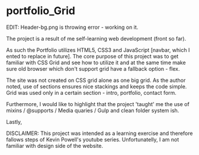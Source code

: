 # portfolio_Grid

EDIT: Header-bg.png is throwing error - working on it.

The project is a result of me self-learning web development (front so far).

As such the Portfolio utilizes HTML5, CSS3 and JavaScript [navbar, which I ented to replace in future]. The core purpose of this project
was to get familiar with CSS Grid and see how to utilize it and at the same time make sure old browser which don't support grid have a fallback option - flex.

The site was not created on CSS grid alone as one big grid. As the author noted, use of sections ensures nice stackings and keeps the code simple. Grid
was used only in a certain section - intro, portfolio, contact form.

Furthermore, I would like to highlight that the project 'taught' me the use of mixins / @supports / Media quaries / Gulp and clean folder system ish.

Lastly,

DISCLAIMER: This project was intended as a learning exercise and therefore fallows steps of Kevin Powell's youtube series. Unfortunatelly, I am not familiar with design side of the website.
